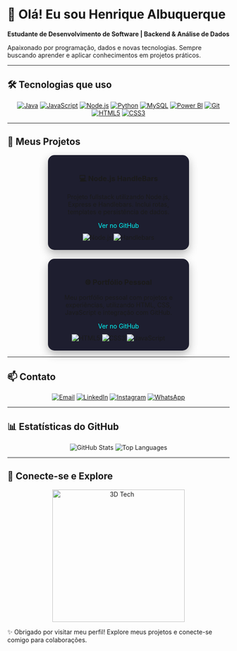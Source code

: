 # 👋 Olá! Eu sou Henrique Albuquerque

**Estudante de Desenvolvimento de Software | Backend & Análise de Dados**  

Apaixonado por programação, dados e novas tecnologias. Sempre buscando aprender e aplicar conhecimentos em projetos práticos.  

---

## 🛠 Tecnologias que uso

<div align="center">
  <a href="#"><img src="https://img.shields.io/badge/Java-000?style=for-the-badge&logo=java&logoColor=white" alt="Java"/></a>
  <a href="#"><img src="https://img.shields.io/badge/JavaScript-000?style=for-the-badge&logo=javascript&logoColor=F7DF1E" alt="JavaScript"/></a>
  <a href="#"><img src="https://img.shields.io/badge/Node.js-000?style=for-the-badge&logo=nodedotjs&logoColor=339933" alt="Node.js"/></a>
  <a href="#"><img src="https://img.shields.io/badge/Python-000?style=for-the-badge&logo=python&logoColor=3776AB" alt="Python"/></a>
  <a href="#"><img src="https://img.shields.io/badge/MySQL-000?style=for-the-badge&logo=mysql&logoColor=4479A1" alt="MySQL"/></a>
  <a href="#"><img src="https://img.shields.io/badge/Power%20BI-000?style=for-the-badge&logo=microsoft-power-bi&logoColor=F2C811" alt="Power BI"/></a>
  <a href="#"><img src="https://img.shields.io/badge/Git-000?style=for-the-badge&logo=git&logoColor=F05032" alt="Git"/></a>
  <a href="#"><img src="https://img.shields.io/badge/HTML5-000?style=for-the-badge&logo=html5&logoColor=E34F26" alt="HTML5"/></a>
  <a href="#"><img src="https://img.shields.io/badge/CSS3-000?style=for-the-badge&logo=css3&logoColor=1572B6" alt="CSS3"/></a>
</div>

---

## 📂 Meus Projetos

<div align="center" style="display:flex; flex-wrap: wrap; justify-content:center; gap:20px;">

<div style="border-radius:15px; background:#1e1e2f; padding:20px; width:280px; text-align:center; box-shadow: 0 8px 20px rgba(0,0,0,0.3); transition: transform 0.3s;">
  <h3>💻 Node.js HandleBars</h3>
  <p>Projeto fullstack utilizando Node.js, Express e Handlebars. Inclui rotas, templates e persistência de dados.</p>
  <a href="https://github.com/damata09/projetoNode-handlebars" style="text-decoration:none; color:#00ffff;">Ver no GitHub</a>
  <div style="margin-top:10px;">
    <img src="https://img.shields.io/badge/Node.js-339933?style=for-the-badge&logo=nodedotjs&logoColor=white" alt="Node.js"/>
    <img src="https://img.shields.io/badge/Handlebars-E34F26?style=for-the-badge&logo=handlebarsdotjs&logoColor=white" alt="Handlebars"/>
  </div>
</div>

<div style="border-radius:15px; background:#1e1e2f; padding:20px; width:280px; text-align:center; box-shadow: 0 8px 20px rgba(0,0,0,0.3); transition: transform 0.3s;">
  <h3>🌐 Portfólio Pessoal</h3>
  <p>Meu portfólio pessoal com projetos e experiências, utilizando HTML, CSS, JavaScript e integração com GitHub.</p>
  <a href="https://github.com/damata09" style="text-decoration:none; color:#00ffff;">Ver no GitHub</a>
  <div style="margin-top:10px;">
    <img src="https://img.shields.io/badge/HTML5-E34F26?style=for-the-badge&logo=html5&logoColor=white" alt="HTML5"/>
    <img src="https://img.shields.io/badge/CSS3-1572B6?style=for-the-badge&logo=css3&logoColor=white" alt="CSS3"/>
    <img src="https://img.shields.io/badge/JavaScript-F7DF1E?style=for-the-badge&logo=javascript&logoColor=black" alt="JavaScript"/>
  </div>
</div>

</div>

---

## 📫 Contato

<div align="center">
  <a href="mailto:henriquemataalb34@gmail.com"><img src="https://img.shields.io/badge/📧 Email-000?style=for-the-badge&logo=gmail&logoColor=white" alt="Email"/></a>
  <a href="https://www.linkedin.com/in/henrique-albuquerque-ba818126a?utm_source=share&utm_campaign=share_via&utm_content=profile&utm_medium=android_app"><img src="https://img.shields.io/badge/🔗 LinkedIn-000?style=for-the-badge&logo=linkedin&logoColor=0A66C2" alt="LinkedIn"/></a>
  <a href="https://www.instagram.com/damatacodes?igsh=NXNsOXZ0Mnd2d2Z5"><img src="https://img.shields.io/badge/📸 Instagram-000?style=for-the-badge&logo=instagram&logoColor=E1306C" alt="Instagram"/></a>
  <a href="https://wa.me/5511995413253"><img src="https://img.shields.io/badge/💬 WhatsApp-000?style=for-the-badge&logo=whatsapp&logoColor=25D366" alt="WhatsApp"/></a>
</div>

---

## 📊 Estatísticas do GitHub

<div align="center">
  <img src="https://github-readme-stats.vercel.app/api?username=damata09&show_icons=true&theme=dracula" alt="GitHub Stats"/>
  <img src="https://github-readme-stats.vercel.app/api/top-langs/?username=damata09&layout=compact&theme=dracula" alt="Top Languages"/>
</div>

---

## 🚀 Conecte-se e Explore

<div align="center">
  <img src="https://c.tenor.com/8NvXKH2KzKIAAAAC/3d-rotate.gif" alt="3D Tech" width="300"/>
</div>

✨ Obrigado por visitar meu perfil! Explore meus projetos e conecte-se comigo para colaborações.
